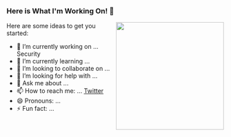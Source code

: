 ### Here is What I'm Working On! 👋

<img align="right" src="https://octodex.github.com/images/Fintechtocat.png" height="250">

Here are some ideas to get you started:

- 🔭 I’m currently working on ... Security
- 🌱 I’m currently learning ...
- 👯 I’m looking to collaborate on ...
- 🤔 I’m looking for help with ...
- 💬 Ask me about ...
- 📫 How to reach me: ... [Twitter](https://twitter.com/0xS3cr3t_)
- 😄 Pronouns: ...
- ⚡ Fun fact: ...

